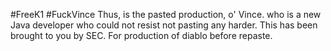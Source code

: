 #FreeK1
#FuckVince
Thus, is the pasted production, o' Vince. who is a new Java developer who could not resist not pasting any harder. This has been brought to you by SEC. For production of diablo before repaste.
